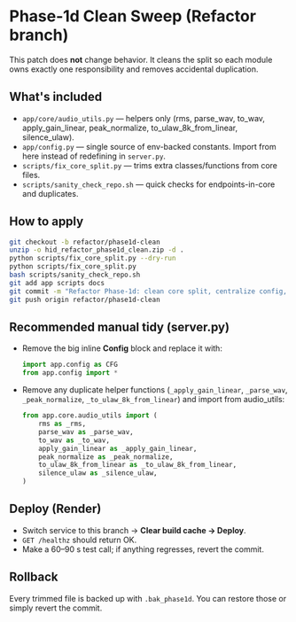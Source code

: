# Phase‑1d Clean Sweep (Refactor branch)

This patch does **not** change behavior. It cleans the split so each module
owns exactly one responsibility and removes accidental duplication.

## What's included
- `app/core/audio_utils.py` — helpers only (rms, parse_wav, to_wav, apply_gain_linear,
  peak_normalize, to_ulaw_8k_from_linear, silence_ulaw).
- `app/config.py` — single source of env-backed constants. Import from here instead
  of redefining in `server.py`.
- `scripts/fix_core_split.py` — trims extra classes/functions from core files.
- `scripts/sanity_check_repo.sh` — quick checks for endpoints-in-core and duplicates.

## How to apply
```bash
git checkout -b refactor/phase1d-clean
unzip -o hid_refactor_phase1d_clean.zip -d .
python scripts/fix_core_split.py --dry-run
python scripts/fix_core_split.py
bash scripts/sanity_check_repo.sh
git add app scripts docs
git commit -m "Refactor Phase‑1d: clean core split, centralize config, dedupe helpers"
git push origin refactor/phase1d-clean
```

## Recommended manual tidy (server.py)
- Remove the big inline **Config** block and replace it with:
  ```python
  import app.config as CFG
  from app.config import *
  ```
- Remove any duplicate helper functions (`_apply_gain_linear`, `_parse_wav`,
  `_peak_normalize`, `_to_ulaw_8k_from_linear`) and import from audio_utils:
  ```python
  from app.core.audio_utils import (
      rms as _rms,
      parse_wav as _parse_wav,
      to_wav as _to_wav,
      apply_gain_linear as _apply_gain_linear,
      peak_normalize as _peak_normalize,
      to_ulaw_8k_from_linear as _to_ulaw_8k_from_linear,
      silence_ulaw as _silence_ulaw,
  )
  ```

## Deploy (Render)
- Switch service to this branch → **Clear build cache → Deploy**.
- `GET /healthz` should return OK.
- Make a 60–90 s test call; if anything regresses, revert the commit.

## Rollback
Every trimmed file is backed up with `.bak_phase1d`. You can restore those
or simply revert the commit.
